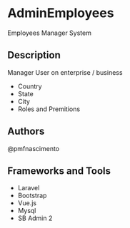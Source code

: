 # AdminEmployees

Employees Manager System

## Description

Manager User on enterprise / business
- Country 
- State
- City
- Roles and Premitions

## Authors

@pmfnascimento

## Frameworks and Tools

- Laravel
- Bootstrap
- Vue.js
- Mysql
- SB Admin 2

